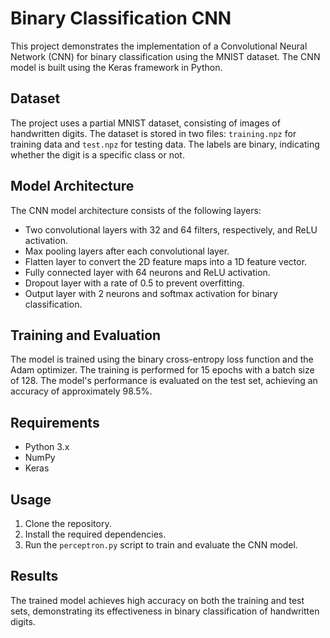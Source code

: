# Binary Classification CNN 

This project demonstrates the implementation of a Convolutional Neural Network (CNN) for binary classification using the MNIST dataset. The CNN model is built using the Keras framework in Python.

## Dataset
The project uses a partial MNIST dataset, consisting of images of handwritten digits. The dataset is stored in two files: `training.npz` for training data and `test.npz` for testing data. The labels are binary, indicating whether the digit is a specific class or not.

## Model Architecture
The CNN model architecture consists of the following layers:
- Two convolutional layers with 32 and 64 filters, respectively, and ReLU activation.
- Max pooling layers after each convolutional layer.
- Flatten layer to convert the 2D feature maps into a 1D feature vector.
- Fully connected layer with 64 neurons and ReLU activation.
- Dropout layer with a rate of 0.5 to prevent overfitting.
- Output layer with 2 neurons and softmax activation for binary classification.

## Training and Evaluation
The model is trained using the binary cross-entropy loss function and the Adam optimizer. The training is performed for 15 epochs with a batch size of 128. The model's performance is evaluated on the test set, achieving an accuracy of approximately 98.5%.

## Requirements
- Python 3.x
- NumPy
- Keras

## Usage
1. Clone the repository.
2. Install the required dependencies.
3. Run the `perceptron.py` script to train and evaluate the CNN model.

## Results
The trained model achieves high accuracy on both the training and test sets, demonstrating its effectiveness in binary classification of handwritten digits.
